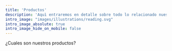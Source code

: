 ```yaml
---
title: 'Productos'
description: 'Aquì entraremos en detalle sobre todo lo relacionado nuestros productos'
intro_image: "images/illustrations/reading.svg"
intro_image_absolute: true
intro_image_hide_on_mobile: false
---
```


¿Cuales son nuestros productos?
